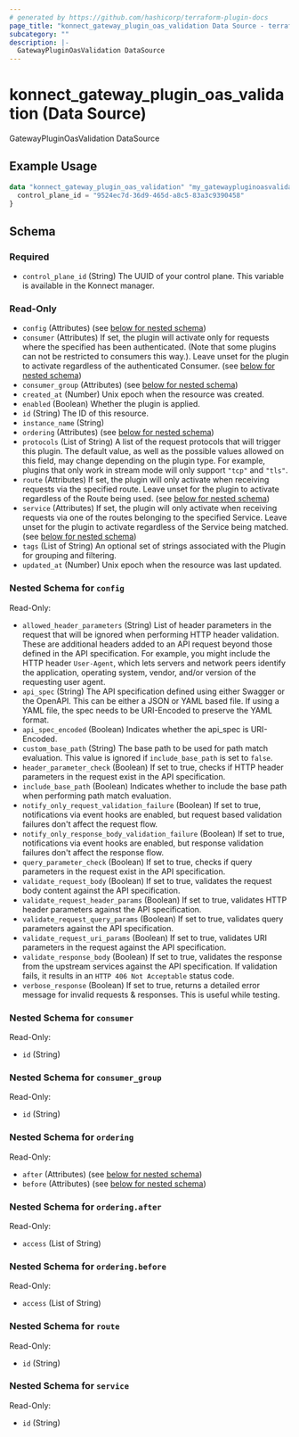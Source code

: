 ```yaml
---
# generated by https://github.com/hashicorp/terraform-plugin-docs
page_title: "konnect_gateway_plugin_oas_validation Data Source - terraform-provider-konnect"
subcategory: ""
description: |-
  GatewayPluginOasValidation DataSource
---
```


# konnect_gateway_plugin_oas_validation (Data Source)

GatewayPluginOasValidation DataSource

## Example Usage

```terraform
data "konnect_gateway_plugin_oas_validation" "my_gatewaypluginoasvalidation" {
  control_plane_id = "9524ec7d-36d9-465d-a8c5-83a3c9390458"
}
```

<!-- schema generated by tfplugindocs -->
## Schema

### Required

- `control_plane_id` (String) The UUID of your control plane. This variable is available in the Konnect manager.

### Read-Only

- `config` (Attributes) (see [below for nested schema](#nestedatt--config))
- `consumer` (Attributes) If set, the plugin will activate only for requests where the specified has been authenticated. (Note that some plugins can not be restricted to consumers this way.). Leave unset for the plugin to activate regardless of the authenticated Consumer. (see [below for nested schema](#nestedatt--consumer))
- `consumer_group` (Attributes) (see [below for nested schema](#nestedatt--consumer_group))
- `created_at` (Number) Unix epoch when the resource was created.
- `enabled` (Boolean) Whether the plugin is applied.
- `id` (String) The ID of this resource.
- `instance_name` (String)
- `ordering` (Attributes) (see [below for nested schema](#nestedatt--ordering))
- `protocols` (List of String) A list of the request protocols that will trigger this plugin. The default value, as well as the possible values allowed on this field, may change depending on the plugin type. For example, plugins that only work in stream mode will only support `"tcp"` and `"tls"`.
- `route` (Attributes) If set, the plugin will only activate when receiving requests via the specified route. Leave unset for the plugin to activate regardless of the Route being used. (see [below for nested schema](#nestedatt--route))
- `service` (Attributes) If set, the plugin will only activate when receiving requests via one of the routes belonging to the specified Service. Leave unset for the plugin to activate regardless of the Service being matched. (see [below for nested schema](#nestedatt--service))
- `tags` (List of String) An optional set of strings associated with the Plugin for grouping and filtering.
- `updated_at` (Number) Unix epoch when the resource was last updated.

<a id="nestedatt--config"></a>
### Nested Schema for `config`

Read-Only:

- `allowed_header_parameters` (String) List of header parameters in the request that will be ignored when performing HTTP header validation. These are additional headers added to an API request beyond those defined in the API specification.  For example, you might include the HTTP header `User-Agent`, which lets servers and network peers identify the application, operating system, vendor, and/or version of the requesting user agent.
- `api_spec` (String) The API specification defined using either Swagger or the OpenAPI. This can be either a JSON or YAML based file. If using a YAML file, the spec needs to be URI-Encoded to preserve the YAML format.
- `api_spec_encoded` (Boolean) Indicates whether the api_spec is URI-Encoded.
- `custom_base_path` (String) The base path to be used for path match evaluation. This value is ignored if `include_base_path` is set to `false`.
- `header_parameter_check` (Boolean) If set to true, checks if HTTP header parameters in the request exist in the API specification.
- `include_base_path` (Boolean) Indicates whether to include the base path when performing path match evaluation.
- `notify_only_request_validation_failure` (Boolean) If set to true, notifications via event hooks are enabled, but request based validation failures don't affect the request flow.
- `notify_only_response_body_validation_failure` (Boolean) If set to true, notifications via event hooks are enabled, but response validation failures don't affect the response flow.
- `query_parameter_check` (Boolean) If set to true, checks if query parameters in the request exist in the API specification.
- `validate_request_body` (Boolean) If set to true, validates the request body content against the API specification.
- `validate_request_header_params` (Boolean) If set to true, validates HTTP header parameters against the API specification.
- `validate_request_query_params` (Boolean) If set to true, validates query parameters against the API specification.
- `validate_request_uri_params` (Boolean) If set to true, validates URI parameters in the request against the API specification.
- `validate_response_body` (Boolean) If set to true, validates the response from the upstream services against the API specification. If validation fails, it results in an `HTTP 406 Not Acceptable` status code.
- `verbose_response` (Boolean) If set to true, returns a detailed error message for invalid requests & responses. This is useful while testing.


<a id="nestedatt--consumer"></a>
### Nested Schema for `consumer`

Read-Only:

- `id` (String)


<a id="nestedatt--consumer_group"></a>
### Nested Schema for `consumer_group`

Read-Only:

- `id` (String)


<a id="nestedatt--ordering"></a>
### Nested Schema for `ordering`

Read-Only:

- `after` (Attributes) (see [below for nested schema](#nestedatt--ordering--after))
- `before` (Attributes) (see [below for nested schema](#nestedatt--ordering--before))

<a id="nestedatt--ordering--after"></a>
### Nested Schema for `ordering.after`

Read-Only:

- `access` (List of String)


<a id="nestedatt--ordering--before"></a>
### Nested Schema for `ordering.before`

Read-Only:

- `access` (List of String)



<a id="nestedatt--route"></a>
### Nested Schema for `route`

Read-Only:

- `id` (String)


<a id="nestedatt--service"></a>
### Nested Schema for `service`

Read-Only:

- `id` (String)
